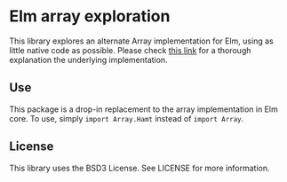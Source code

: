 # Elm array exploration

This library explores an alternate Array implementation for Elm, using as little native code as possible.
Please check [this link](https://docs.google.com/document/d/1AeAefcko0x5Xqz_6GlNwk3GtQ0MzCNR1_jx9TUQkik4)
for a thorough explanation the underlying implementation.

## Use

This package is a drop-in replacement to the array implementation in Elm core.
To use, simply `import Array.Hamt` instead of `import Array`.

## License

This library uses the BSD3 License. See LICENSE for more information.
